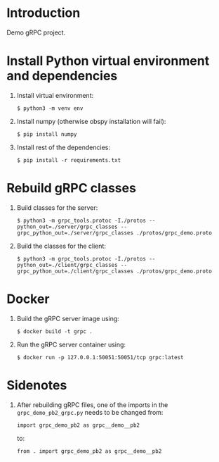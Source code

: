 # Introduction

Demo gRPC project.

# Install Python virtual environment and dependencies

1. Install virtual environment:
    ```
    $ python3 -m venv env
    ```
1. Install numpy (otherwise obspy installation will fail):
    ```
    $ pip install numpy
    ```
1. Install rest of the dependencies:
    ```
    $ pip install -r requirements.txt
    ```

# Rebuild gRPC classes

1. Build classes for the server:
    ```
    $ python3 -m grpc_tools.protoc -I./protos --python_out=./server/grpc_classes --grpc_python_out=./server/grpc_classes ./protos/grpc_demo.proto
    ```
1. Build the classes for the client:
    ```
    $ python3 -m grpc_tools.protoc -I./protos --python_out=./client/grpc_classes --grpc_python_out=./client/grpc_classes ./protos/grpc_demo.proto
    ```

# Docker

1. Build the gRPC server image using:
    ```
    $ docker build -t grpc .
    ```
1. Run the gRPC server container using:
    ```
    $ docker run -p 127.0.0.1:50051:50051/tcp grpc:latest
    ```

# Sidenotes

1. After rebuilding gRPC files, one of the imports in the `grpc_demo_pb2_grpc.py` needs to be changed from:
    ```
    import grpc_demo_pb2 as grpc__demo__pb2
    ```
    to:
    ```
    from . import grpc_demo_pb2 as grpc__demo__pb2
    ```